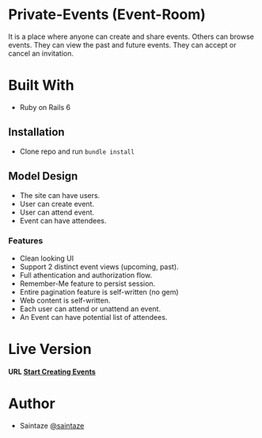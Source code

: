 # Private-Events (Event-Room)

It is a place where anyone can create and share events. Others can browse events. They can view the past and future events. They can accept or cancel an invitation.

# Built With
 - Ruby on Rails 6

## Installation

- Clone repo and run `bundle install`

## Model Design

- The site can have users. 
- User can create event. 
- User can attend event.
- Event can have attendees.

### Features
+ Clean looking UI
+ Support 2 distinct event views (upcoming, past).
+ Full athentication and authorization flow.
+ Remember-Me feature to persist session.
+ Entire pagination feature is self-written (no gem) 
+ Web content is self-written.
+ Each user can attend or unattend an event.
+ An Event can have potential list of attendees.

# Live Version
#### URL [Start Creating Events](https://eventroom.herokuapp.com/)

# Author
+ Saintaze [@saintaze](https://github.com/saintaze/)
